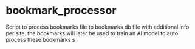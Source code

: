 # bookmark_processor
Script to process bookmarks file to bookmarks db file with additional info per site. 
the bookmarks will later be used to train an AI model to auto process these bookmarks
s